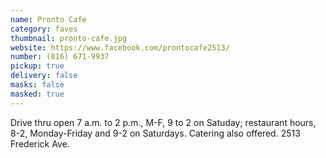```yaml
---
name: Pronto Cafe
category: faves
thumbnail: pronto-cafe.jpg
website: https://www.facebook.com/prontocafe2513/
number: (816) 671-9937
pickup: true
delivery: false
masks: false
masked: true
---
```

Drive thru open 7 a.m. to 2 p.m., M-F, 9 to 2 on Satuday; restaurant hours, 8-2, Monday-Friday and 9-2 on Saturdays. Catering also offered. 2513 Frederick Ave.